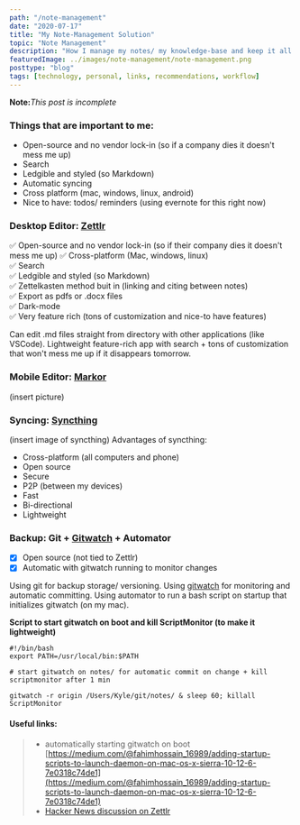 ```yaml
---
path: "/note-management"
date: "2020-07-17"
title: "My Note-Management Solution"
topic: "Note Management"
description: "How I manage my notes/ my knowledge-base and keep it all synced, backed-up and (mostly) open-source!"
featuredImage: ../images/note-management/note-management.png
posttype: "blog"
tags: [technology, personal, links, recommendations, workflow]
---
```

**Note:**_This post is incomplete_

### Things that are important to me:
- Open-source and no vendor lock-in (so if a company dies it doesn't mess me up)
- Search
- Ledgible and styled (so Markdown)
- Automatic syncing
- Cross platform (mac, windows, linux, android)
- Nice to have: todos/ reminders (using evernote for this right now)

### Desktop Editor:  [Zettlr](https://www.zettlr.com/)
✅ Open-source and no vendor lock-in (so if their company dies it doesn't mess me up)
✅ Cross-platform (Mac, windows, linux)  
✅ Search  
✅ Ledgible and styled (so Markdown)  
✅ Zettelkasten method buit in (linking and citing between notes)  
✅ Export as pdfs or .docx files  
✅ Dark-mode  
✅ Very feature rich (tons of customization and nice-to have features)  

Can edit .md files straight from directory with other applications (like VSCode). Lightweight feature-rich app with search + tons of customization that won't mess me up if it disappears tomorrow.

### Mobile Editor: [Markor](https://gsantner.net/project/markor.html)
(insert picture)

### Syncing: [Syncthing](https://syncthing.net/)
(insert image of syncthing)
Advantages of syncthing:
- Cross-platform (all computers and phone)
- Open source
- Secure
- P2P (between my devices)
- Fast
- Bi-directional
- Lightweight

### Backup: Git + [Gitwatch](https://github.com/gitwatch/gitwatch) + Automator
- [x] Open source (not tied to Zettlr)
- [x] Automatic with gitwatch running to monitor changes

Using git for backup storage/ versioning. Using [gitwatch](https://github.com/gitwatch/gitwatch) for monitoring and automatic committing.  Using automator to run a bash script on startup that initializes gitwatch (on my mac).

**Script to start gitwatch on boot and kill ScriptMonitor (to make it lightweight)**
```
#!/bin/bash
export PATH=/usr/local/bin:$PATH

# start gitwatch on notes/ for automatic commit on change + kill scriptmonitor after 1 min

gitwatch -r origin /Users/Kyle/git/notes/ & sleep 60; killall ScriptMonitor

```


#### Useful links:
> -  automatically starting gitwatch on boot [https://medium.com/@fahimhossain_16989/adding-startup-scripts-to-launch-daemon-on-mac-os-x-sierra-10-12-6-7e0318c74de1](https://medium.com/@fahimhossain_16989/adding-startup-scripts-to-launch-daemon-on-mac-os-x-sierra-10-12-6-7e0318c74de1)
>- [Hacker News discussion on Zettlr](https://news.ycombinator.com/item?id=23723775)



